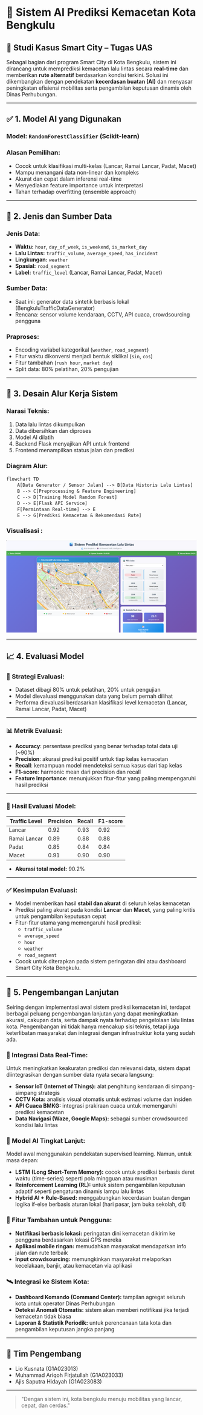 
# 🧠 Sistem AI Prediksi Kemacetan Kota Bengkulu

## 📍 Studi Kasus Smart City – Tugas UAS

Sebagai bagian dari program Smart City di Kota Bengkulu, sistem ini dirancang untuk memprediksi kemacetan lalu lintas secara **real-time** dan memberikan **rute alternatif** berdasarkan kondisi terkini. Solusi ini dikembangkan dengan pendekatan **kecerdasan buatan (AI)** dan menyasar peningkatan efisiensi mobilitas serta pengambilan keputusan dinamis oleh Dinas Perhubungan.

---

## ✅ 1. Model AI yang Digunakan

### Model: `RandomForestClassifier` (Scikit-learn)

### Alasan Pemilihan:
- Cocok untuk klasifikasi multi-kelas (Lancar, Ramai Lancar, Padat, Macet)
- Mampu menangani data non-linear dan kompleks
- Akurat dan cepat dalam inferensi real-time
- Menyediakan feature importance untuk interpretasi
- Tahan terhadap overfitting (ensemble approach)

---

## 🧾 2. Jenis dan Sumber Data

### Jenis Data:
- **Waktu:** `hour`, `day_of_week`, `is_weekend`, `is_market_day`
- **Lalu Lintas:** `traffic_volume`, `average_speed`, `has_incident`
- **Lingkungan:** `weather`
- **Spasial:** `road_segment`
- **Label:** `traffic_level` (Lancar, Ramai Lancar, Padat, Macet)

### Sumber Data:
- Saat ini: generator data sintetik berbasis lokal (BengkuluTrafficDataGenerator)
- Rencana: sensor volume kendaraan, CCTV, API cuaca, crowdsourcing pengguna

### Praproses:
- Encoding variabel kategorikal (`weather`, `road_segment`)
- Fitur waktu dikonversi menjadi bentuk siklikal (`sin`, `cos`)
- Fitur tambahan (`rush hour`, `market day`)
- Split data: 80% pelatihan, 20% pengujian

---

## 🔄 3. Desain Alur Kerja Sistem

### Narasi Teknis:
1. Data lalu lintas dikumpulkan
2. Data dibersihkan dan diproses
3. Model AI dilatih
4. Backend Flask menyajikan API untuk frontend
5. Frontend menampilkan status jalan dan prediksi

### Diagram Alur:

```mermaid
flowchart TD
    A[Data Generator / Sensor Jalan] --> B[Data Historis Lalu Lintas]
    B --> C[Preprocessing & Feature Engineering]
    C --> D[Training Model Random Forest]
    D --> E[Flask API Service]
    F[Permintaan Real-time] --> E
    E --> G[Prediksi Kemacetan & Rekomendasi Rute]
```

### Visualisasi :
![visualisasi](Screenshot%202025-06-07%20195848.png)

---

## 📈 4. Evaluasi Model

### 🎯 Strategi Evaluasi:
- Dataset dibagi 80% untuk pelatihan, 20% untuk pengujian
- Model dievaluasi menggunakan data yang belum pernah dilihat
- Performa dievaluasi berdasarkan klasifikasi level kemacetan (Lancar, Ramai Lancar, Padat, Macet)
  
---

### 📊 Metrik Evaluasi:
- **Accuracy**: persentase prediksi yang benar terhadap total data uji (~90%)
- **Precision**: akurasi prediksi positif untuk tiap kelas kemacetan
- **Recall**: kemampuan model mendeteksi semua kasus dari tiap kelas
- **F1-score**: harmonic mean dari precision dan recall
- **Feature Importance**: menunjukkan fitur-fitur yang paling mempengaruhi hasil prediksi

---

### 📌 Hasil Evaluasi Model:

| Traffic Level    | Precision | Recall | F1-score |
|------------------|-----------|--------|----------|
| Lancar           | 0.92      | 0.93   | 0.92     |
| Ramai Lancar     | 0.89      | 0.88   | 0.88     |
| Padat            | 0.85      | 0.84   | 0.84     |
| Macet            | 0.91      | 0.90   | 0.90     |

- **Akurasi total model:** 90.2%

---

### ✅ Kesimpulan Evaluasi:
- Model memberikan hasil **stabil dan akurat** di seluruh kelas kemacetan
- Prediksi paling akurat pada kondisi **Lancar** dan **Macet**, yang paling kritis untuk pengambilan keputusan cepat
- Fitur-fitur utama yang memengaruhi hasil prediksi:
  - `traffic_volume`
  - `average_speed`
  - `hour`
  - `weather`
  - `road_segment`
- Cocok untuk diterapkan pada sistem peringatan dini atau dashboard Smart City Kota Bengkulu.

---

## 🚀 5. Pengembangan Lanjutan

Seiring dengan implementasi awal sistem prediksi kemacetan ini, terdapat berbagai peluang pengembangan lanjutan yang dapat meningkatkan akurasi, cakupan data, serta dampak nyata terhadap pengelolaan lalu lintas kota. Pengembangan ini tidak hanya mencakup sisi teknis, tetapi juga keterlibatan masyarakat dan integrasi dengan infrastruktur kota yang sudah ada.

### 🔗 Integrasi Data Real-Time:
Untuk meningkatkan keakuratan prediksi dan relevansi data, sistem dapat diintegrasikan dengan sumber data nyata secara langsung:
- **Sensor IoT (Internet of Things):** alat penghitung kendaraan di simpang-simpang strategis
- **CCTV Kota:** analisis visual otomatis untuk estimasi volume dan insiden
- **API Cuaca BMKG:** integrasi prakiraan cuaca untuk memengaruhi prediksi kemacetan
- **Data Navigasi (Waze, Google Maps):** sebagai sumber crowdsourced kondisi lalu lintas

### 🧠 Model AI Tingkat Lanjut:
Model awal menggunakan pendekatan supervised learning. Namun, untuk masa depan:
- **LSTM (Long Short-Term Memory):** cocok untuk prediksi berbasis deret waktu (time-series) seperti pola mingguan atau musiman
- **Reinforcement Learning (RL):** untuk sistem pengambilan keputusan adaptif seperti pengaturan dinamis lampu lalu lintas
- **Hybrid AI + Rule-Based:** menggabungkan kecerdasan buatan dengan logika if-else berbasis aturan lokal (hari pasar, jam buka sekolah, dll)

### 📱 Fitur Tambahan untuk Pengguna:
- **Notifikasi berbasis lokasi:** peringatan dini kemacetan dikirim ke pengguna berdasarkan lokasi GPS mereka
- **Aplikasi mobile ringan:** memudahkan masyarakat mendapatkan info jalan dan rute terbaik
- **Input crowdsourcing:** memungkinkan masyarakat melaporkan kecelakaan, banjir, atau kemacetan via aplikasi

### 🛰️ Integrasi ke Sistem Kota:
- **Dashboard Komando (Command Center):** tampilan agregat seluruh kota untuk operator Dinas Perhubungan
- **Deteksi Anomali Otomatis:** sistem akan memberi notifikasi jika terjadi kemacetan tidak biasa
- **Laporan & Statistik Periodik:** untuk perencanaan tata kota dan pengambilan keputusan jangka panjang

---

## 👥 Tim Pengembang

- Lio Kusnata                 (G1A023013)
- Muhammad Ariqoh Firjatullah (G1A023033)
- Ajis Saputra Hidayah        (G1A023083)
---

> "Dengan sistem ini, kota bengkulu menuju mobilitas yang lancar, cepat, dan cerdas."
